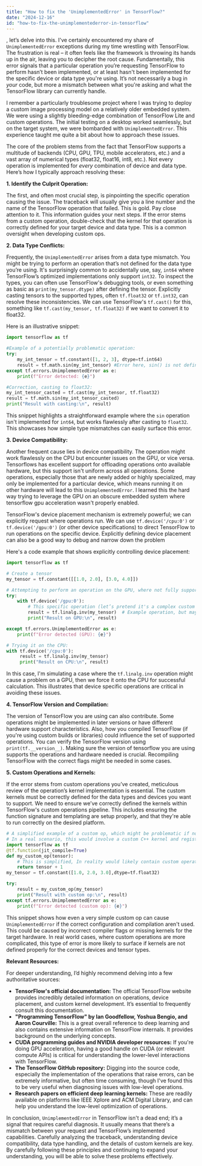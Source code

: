 ```yaml
---
title: "How to fix the 'UnimplementedError' in TensorFlow?"
date: "2024-12-16"
id: "how-to-fix-the-unimplementederror-in-tensorflow"
---
```


, let’s delve into this. I've certainly encountered my share of `UnimplementedError` exceptions during my time wrestling with TensorFlow. The frustration is real – it often feels like the framework is throwing its hands up in the air, leaving you to decipher the root cause. Fundamentally, this error signals that a particular operation you’re requesting TensorFlow to perform hasn’t been implemented, or at least hasn't been implemented for the specific device or data type you're using. It’s not necessarily a bug in *your* code, but more a mismatch between what you're asking and what the TensorFlow library can currently handle.

I remember a particularly troublesome project where I was trying to deploy a custom image processing model on a relatively older embedded system. We were using a slightly bleeding-edge combination of TensorFlow Lite and custom operations. The initial testing on a desktop worked seamlessly, but on the target system, we were bombarded with `UnimplementedError`. This experience taught me quite a bit about how to approach these issues.

The core of the problem stems from the fact that TensorFlow supports a multitude of backends (CPU, GPU, TPU, mobile accelerators, etc.) and a vast array of numerical types (float32, float16, int8, etc.). Not every operation is implemented for *every* combination of device and data type. Here’s how I typically approach resolving these:

**1. Identify the Culprit Operation:**

The first, and often most crucial step, is pinpointing the specific operation causing the issue. The traceback will usually give you a line number and the name of the TensorFlow operation that failed. This is gold. Pay close attention to it. This information guides your next steps. If the error stems from a custom operation, double-check that the kernel for that operation is correctly defined for your target device and data type. This is a common oversight when developing custom ops.

**2. Data Type Conflicts:**

Frequently, the `UnimplementedError` arises from a data type mismatch. You might be trying to perform an operation that’s not defined for the data type you’re using. It's surprisingly common to accidentally use, say, `int64` where TensorFlow’s optimized implementations only support `int32`. To inspect the types, you can often use TensorFlow's debugging tools, or even something as basic as `print(my_tensor.dtype)` after defining the tensor. Explicitly casting tensors to the supported types, often `tf.float32` or `tf.int32`, can resolve these inconsistencies. We can use TensorFlow's `tf.cast()` for this, something like `tf.cast(my_tensor, tf.float32)` if we want to convert it to float32.

Here is an illustrative snippet:

```python
import tensorflow as tf

#Example of a potentially problematic operation:
try:
    my_int_tensor = tf.constant([1, 2, 3], dtype=tf.int64)
    result = tf.math.sin(my_int_tensor) #Error here, sin() is not defined for int64.
except tf.errors.UnimplementedError as e:
    print(f"Error detected: {e}")

#Correction, casting to float32:
my_int_tensor_casted = tf.cast(my_int_tensor, tf.float32)
result = tf.math.sin(my_int_tensor_casted)
print("Result with casting:\n", result)
```

This snippet highlights a straightforward example where the `sin` operation isn't implemented for `int64`, but works flawlessly after casting to `float32`. This showcases how simple type mismatches can easily surface this error.

**3. Device Compatibility:**

Another frequent cause lies in device compatibility. The operation might work flawlessly on the CPU but encounter issues on the GPU, or vice versa. Tensorflows has excellent support for offloading operations onto available hardware, but this support isn't uniform across all operations. Some operations, especially those that are newly added or highly specialized, may only be implemented for a particular device, which means running it on other hardware will lead to this `UnimplementedError`. I learned this the hard way trying to leverage the GPU on an obscure embedded system where tensorflow gpu acceleration wasn't properly enabled.

TensorFlow's device placement mechanism is extremely powerful; we can explicitly request where operations run. We can use `tf.device('/cpu:0')` or `tf.device('/gpu:0')` (or other device specifications) to direct TensorFlow to run operations on the specific device. Explicitly defining device placement can also be a good way to debug and narrow down the problem

Here's a code example that shows explicitly controlling device placement:

```python
import tensorflow as tf

# Create a tensor
my_tensor = tf.constant([[1.0, 2.0], [3.0, 4.0]])

# Attempting to perform an operation on the GPU, where not fully supported
try:
    with tf.device('/gpu:0'):
        # This specific operation (let’s pretend it's a complex custom one) may fail on certain GPU setups
        result = tf.linalg.inv(my_tensor)  # Example operation, but may or may not error
        print("Result on GPU:\n", result)

except tf.errors.UnimplementedError as e:
    print(f"Error detected (GPU): {e}")

# Trying it on the CPU:
with tf.device('/cpu:0'):
     result = tf.linalg.inv(my_tensor)
     print("Result on CPU:\n", result)
```
In this case, I'm simulating a case where the `tf.linalg.inv` operation might cause a problem on a GPU, then we force it onto the CPU for successful calculation. This illustrates that device specific operations are critical in avoiding these issues.

**4. TensorFlow Version and Compilation:**

The version of TensorFlow you are using can also contribute. Some operations might be implemented in later versions or have different hardware support characteristics. Also, how you compiled TensorFlow (if you're using custom builds or libraries) could influence the set of supported operations. You can verify the TensorFlow version using `print(tf.__version__)`. Making sure the version of tensorflow you are using supports the operations and hardware needed is crucial. Recompiling TensorFlow with the correct flags might be needed in some cases.

**5. Custom Operations and Kernels:**

If the error stems from custom operations you’ve created, meticulous review of the operation’s kernel implementation is essential. The custom kernels must be correctly defined for the data types and devices you want to support. We need to ensure we’ve correctly defined the kernels within TensorFlow's custom operations pipeline. This includes ensuring the function signature and templating are setup properly, and that they're able to run correctly on the desired platform.

```python
# A simplified example of a custom op, which might be problematic if not correctly registered
# In a real scenario, this would involve a custom C++ kernel and registration
import tensorflow as tf
@tf.function(jit_compile=True)
def my_custom_op(tensor):
    # This is simplified, In reality would likely contain custom operations
    return tensor + 1
my_tensor = tf.constant([1.0, 2.0, 3.0],dtype=tf.float32)

try:
    result = my_custom_op(my_tensor)
    print("Result with custom op:\n", result)
except tf.errors.UnimplementedError as e:
    print(f"Error detected (custom op): {e}")
```

This snippet shows how even a very simple custom op can cause `UnimplementedError` if the correct configuration and compilation aren't used. This could be caused by incorrect compiler flags or missing kernels for the target hardware. In real world cases, where custom operations are more complicated, this type of error is more likely to surface if kernels are not defined properly for the correct devices and tensor types.

**Relevant Resources:**

For deeper understanding, I’d highly recommend delving into a few authoritative sources:

*   **TensorFlow's official documentation:** The official TensorFlow website provides incredibly detailed information on operations, device placement, and custom kernel development. It’s essential to frequently consult this documentation.
*   **"Programming TensorFlow" by Ian Goodfellow, Yoshua Bengio, and Aaron Courville:** This is a great overall reference to deep learning and also contains extensive information on TensorFlow internals. It provides background on the underlying concepts.
*   **CUDA programming guides and NVIDIA developer resources:** If you're doing GPU acceleration, having a good handle on CUDA (or relevant compute APIs) is critical for understanding the lower-level interactions with TensorFlow.
*   **The TensorFlow GitHub repository:** Digging into the source code, especially the implementation of the operations that raise errors, can be extremely informative, but often time consuming, though I've found this to be very useful when diagnosing issues with low-level operations.
*   **Research papers on efficient deep learning kernels:** These are readily available on platforms like IEEE Xplore and ACM Digital Library, and can help you understand the low-level optimization of operations.

In conclusion, `UnimplementedError` in TensorFlow isn't a dead end; it’s a signal that requires careful diagnosis. It usually means that there’s a mismatch between your request and TensorFlow’s implemented capabilities. Carefully analyzing the traceback, understanding device compatibility, data type handling, and the details of custom kernels are key. By carefully following these principles and continuing to expand your understanding, you will be able to solve these problems effectively.
